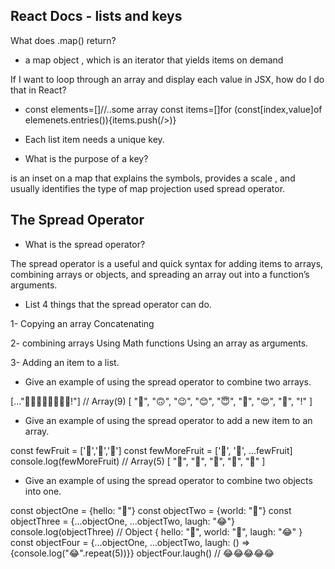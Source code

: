 ## React Docs - lists and keys
What does .map() return?

- a map object , which is an iterator that yields items on demand

If I want to loop through an array and display each value in JSX, how do I do that in React?

- const elements=[]//..some array const items=[]for (const[index,value]of elemenets.entries()){items.push(<Element key={index}>/>)}

- Each list item needs a unique key.

- What is the purpose of a key?

is an inset on a map that explains the symbols, provides a scale , and usually identifies the type of map projection used spread operator.

## The Spread Operator
- What is the spread operator?

The spread operator is a useful and quick syntax for adding items to arrays, combining arrays or objects, and spreading an array out into a function’s arguments.

- List 4 things that the spread operator can do.

1- Copying an array Concatenating 

2- combining arrays Using Math functions Using an array as arguments.

3- Adding an item to a list.


- Give an example of using the spread operator to combine two arrays.


 [..."🙂🙃😉😊😇🥰😍🤩!"] // Array(9) [ "🙂", "🙃", "😉", "😊", "😇", "🥰", "😍", "🤩", "!" ]

 - Give an example of using the spread operator to add a new item to an array.

 const fewFruit = ['🍏','🍊','🍌'] const fewMoreFruit = ['🍉', '🍍', ...fewFruit] console.log(fewMoreFruit) // Array(5) [ "🍉", "🍍", "🍏", "🍊", "🍌" ]


 - Give an example of using the spread operator to combine two objects into one.

 const objectOne = {hello: "🤪"} const objectTwo = {world: "🐻"} const objectThree = {...objectOne, ...objectTwo, laugh: "😂"} console.log(objectThree) // Object { hello: "🤪", world: "🐻", laugh: "😂" } const objectFour = {...objectOne, ...objectTwo, laugh: () => {console.log("😂".repeat(5))}} objectFour.laugh() // 😂😂😂😂😂


